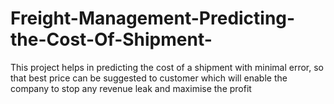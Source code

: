 # Freight-Management-Predicting-the-Cost-Of-Shipment-
This project helps in predicting the cost of a shipment with minimal error, so that best price can be suggested to customer which will enable the company to stop any revenue leak and maximise the profit

